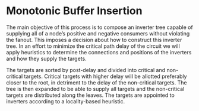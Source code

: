 # Monotonic Buffer Insertion

The main objective of this process is to compose an inverter tree capable of
supplying all of a node’s positive and negative consumers without violating the fanout.
This imposes a decision about how to construct this inverter tree. In an effort to minimize
the critical path delay of the circuit we will apply heuristics to determine the connections
and positions of the inverters and how they supply the targets.

The targets are sorted by post-delay and divided into critical and non-critical targets. 
Critical targets with higher delay will be allotted preferably closer to the root, in detriment to the delay of the non-critical targets. 
The tree is then expanded to be able to supply all targets and the non-critical targets are distributed along the leaves. 
The targets are appointed to inverters according to a locality-based heuristic.
